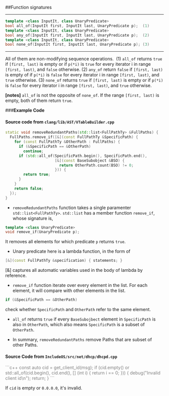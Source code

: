 ##Function signatures

***************

```c++
template <class InputIt, class UnaryPredicate>
bool all_of(InputIt first, InputIt last, UnaryPredicate p);  (1)
template <class InputIt, class UnaryPredicate>
bool any_of(InputIt first, InputIt last, UnaryPredicate p);  (2)
template <class InputIt, class UnaryPredicate>
bool none_of(InputIt first, InputIt last, UnaryPredicate p); (3)
```
**************

All of them are non-modifying sequence operations. 
(1) `all_of` returns `true` if `[first, last)`  is empty or if `p(*i)` is `true` for every iterator i in range `[first, last)`, and `false` otherwise.
(2) `any_of` return `false` if `[first, last)` is empty of if `p(*i)` is `false` for every iterator i in range `[first, last)`, and `true` otherwise.
(3) `none_of` returns `true` if `[first, last)`  is empty or if `p(*i)` is `false` for every iterator i in range `[first, last)`, and `true` otherwise.

**[notes]** `all_of` is not the opposite of `none_of`. If the range `[first, last)` is empty, both of them return `true`.


###**Example Code**

#### Source code from `clang/lib/AST/VTableBuilder.cpp`

```c++
static void removeRedundantPaths(std::list<FullPathTy> &FullPaths) {
  FullPaths.remove_if([&](const FullPathTy &SpecificPath) {
    for (const FullPathTy &OtherPath : FullPaths) {
      if (&SpecificPath == &OtherPath)
        continue;
      if (std::all_of(SpecificPath.begin(), SpecificPath.end(),
                      [&](const BaseSubobject &BSO) {
                        return OtherPath.count(BSO) != 0;
                      })) {
        return true;
      }    
    }    
    return false;
  });  
}
```

* `removeRedundantPaths` function takes a single paramenter `std::list<FullPathTy>`. `std::list` has a member function `remove_if`, whose signature is,
```c++
template <class UnaryPredicate>
void remove_if(UnaryPredicate p);
```
It removes all elements for which predicate `p` returns `true`.

* Unary predicate here is a lambda function, in the form of
```c++
[&](const FullPathTy &specification) { statements; }
```
[&] captures all automatic variables used in the body of lambda by reference.

* `remove_if` function iterate over every element in the list. For each element, it will compare with other elements in the list.
```c++
if (&SpecificPath == &OtherPath)
```
check whether `SpecificPath` and `OtherPath` refer to the same element.

* `all_of` returns `true` if every `BaseSubojbect` element in `SpecificPath` is also in `OtherPath`, which also means `SpecificPath` is a subset of `OtherPath`.

* In summary, `removeRedundantPaths` remove Paths that are subset of other Paths.


#### Source Code from `IncludeOS/src/net/dhcp/dhcpd.cpp`

<span style="color:grey">
```c++
const auto cid = get_client_id(msg);
if (cid.empty() or std::all_of(cid.begin(), cid.end(), [] (int i) { return i == 0;  })) {
debug("Invalid client id\n");
  return;
}
```
</span>

If `cid` is empty or `0.0.0.0`, it's invalid.
